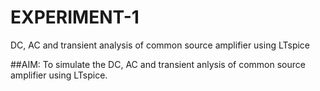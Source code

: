 # EXPERIMENT-1
DC, AC and transient analysis of common source amplifier using LTspice

##AIM: To simulate the DC, AC and transient anlysis of common source amplifier using LTspice.
